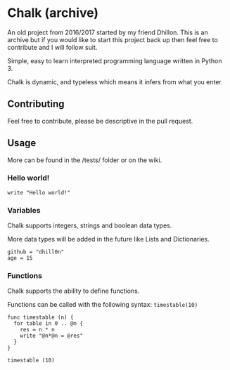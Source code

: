 # Chalk (archive)
An old project from 2016/2017 started by my friend Dhillon. This is an archive but if you would like to start this project back up then feel free to contribute and I will follow suit.

Simple, easy to learn interpreted programming language written in Python 3.

Chalk is dynamic, and typeless which means it infers from what you enter.

## Contributing
Feel free to contribute, please be descriptive in the pull request.

## Usage

More can be found in the /tests/ folder or on the wiki.

### Hello world!
`write "Hello world!"`

### Variables
Chalk supports integers, strings and boolean data types.

More data types will be added in the future like Lists and Dictionaries.
```
github = "dhill0n"
age = 15
```

### Functions
Chalk supports the ability to define functions.

Functions can be called with the following syntax: `timestable(10)`

```
func timestable (n) {
  for table in 0 .. @n {
    res = n * n
    write "@n*@n = @res"
  }
}

timestable (10)
```
